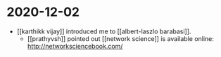 # 2020-12-02

- [[karthikk vijay]] introduced me to [[albert-laszlo barabasi]].
  - [[prathyvsh]] pointed out [[network science]] is available online: http://networksciencebook.com/